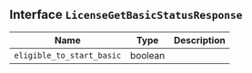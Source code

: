 ## Interface `LicenseGetBasicStatusResponse`

| Name | Type | Description |
| - | - | - |
| `eligible_to_start_basic` | boolean | &nbsp; |
